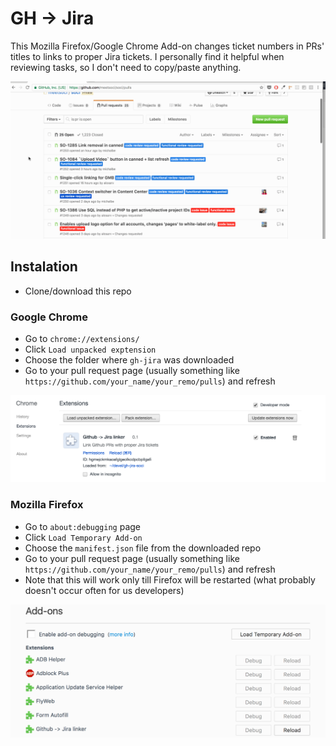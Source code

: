 # GH -> Jira

This Mozilla Firefox/Google Chrome Add-on changes ticket numbers in PRs' titles to links to proper Jira tickets. I personally find it helpful when reviewing tasks, so I don't need to copy/paste anything.

![How it works?](images/how.gif)

## Instalation

  - Clone/download this repo

### Google Chrome

  - Go to `chrome://extensions/`
  - Click `Load unpacked exptension`
  - Choose the folder where `gh-jira` was downloaded
  - Go to your pull request page (usually something like `https://github.com/your_name/your_remo/pulls`) and refresh

![Google Chrome](images/chrome.png)

### Mozilla Firefox

  - Go to `about:debugging` page
  - Click `Load Temporary Add-on`
  - Choose the `manifest.json` file from the downloaded repo
  - Go to your pull request page (usually something like `https://github.com/your_name/your_remo/pulls`) and refresh
  - Note that this will work only till Firefox will be restarted (what probably doesn't occur often for us developers)

![Mozilla Firefox](images/firefox.png)
